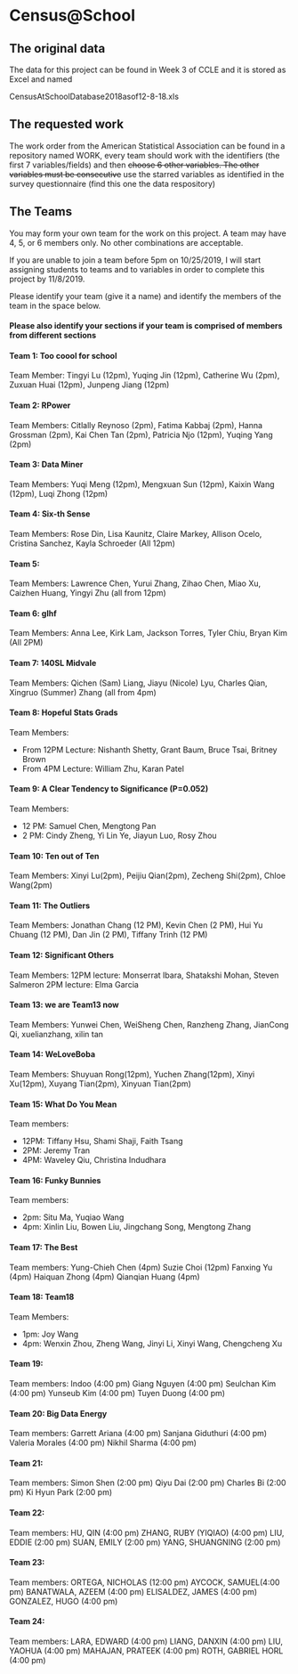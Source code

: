 # Census@School

## The original data

The data for this project can be found in Week 3 of CCLE and it is stored as Excel and named

CensusAtSchoolDatabase2018asof12-8-18.xls

## The requested work

The work order from the American Statistical Association can be found in a repository named WORK, every team should work with the identifiers (the first 7 variables/fields) and then ~~choose 6 other variables.  The other variables must be consecutive~~ 
use the starred variables as identified in the survey questionnaire (find this one the data respository)

## The Teams

You may form your own team for the work on this project. A team may have 4, 5, or 6 members only.  No other combinations are acceptable. 

If you are unable to join a team before 5pm on 10/25/2019, I will start assigning students to teams and to variables in order to complete this project by 11/8/2019.

Please identify your team (give it a name) and identify the members of the team in the space below. <h4>Please also identify your sections if your team is comprised of members from different sections</h4>

#### Team 1: Too coool for school
Team Member:
Tingyi Lu (12pm), Yuqing Jin (12pm), Catherine Wu (2pm), Zuxuan Huai (12pm), Junpeng Jiang (12pm)

#### Team 2: RPower 
Team Members:
Citlally Reynoso (2pm), Fatima Kabbaj (2pm), Hanna Grossman (2pm), Kai Chen Tan (2pm), Patricia Njo (12pm), Yuqing Yang (2pm)

#### Team 3: Data Miner
Team Members:
Yuqi Meng (12pm), Mengxuan Sun (12pm), Kaixin Wang (12pm), Luqi Zhong (12pm)

#### Team 4: Six-th Sense
Team Members:
Rose Din, Lisa Kaunitz, Claire Markey, Allison Ocelo, Cristina Sanchez, Kayla Schroeder (All 12pm)

#### Team 5:
Team Members:
Lawrence Chen, Yurui Zhang, Zihao Chen, Miao Xu, Caizhen Huang, Yingyi Zhu (all from 12pm)

#### Team 6: glhf
Team Members:
Anna Lee, Kirk Lam, Jackson Torres, Tyler Chiu, Bryan Kim (All 2PM)

#### Team 7: 140SL Midvale
Team Members: Qichen (Sam) Liang, Jiayu (Nicole) Lyu, Charles Qian, Xingruo (Summer) Zhang (all from 4pm)

#### Team 8: Hopeful Stats Grads
Team Members: 
* From 12PM Lecture: Nishanth Shetty, Grant Baum, Bruce Tsai, Britney Brown
* From 4PM Lecture: William Zhu, Karan Patel 

#### Team 9: A Clear Tendency to Significance (P=0.052)
Team Members: 
* 12 PM: Samuel Chen, Mengtong Pan
* 2 PM: Cindy Zheng, Yi Lin Ye, Jiayun Luo, Rosy Zhou

#### Team 10: Ten out of Ten
Team Members: Xinyi Lu(2pm), Peijiu Qian(2pm), Zecheng Shi(2pm), Chloe Wang(2pm) 

#### Team 11: The Outliers
Team Members: Jonathan Chang (12 PM), Kevin Chen (2 PM), Hui Yu Chuang (12 PM), Dan Jin (2 PM), Tiffany Trinh (12 PM)

#### Team 12: Significant Others
Team Members:
12PM lecture: Monserrat Ibara, Shatakshi Mohan, Steven Salmeron
2PM lecture: Elma Garcia

#### Team 13: we are Team13 now
Team Members: Yunwei Chen, WeiSheng Chen, Ranzheng Zhang, JianCong Qi, xuelianzhang, xilin tan

#### Team 14: WeLoveBoba
Team Members: Shuyuan Rong(12pm), Yuchen Zhang(12pm), Xinyi Xu(12pm), Xuyang Tian(2pm), Xinyuan Tian(2pm)

#### Team 15: What Do You Mean
Team members:
* 12PM: Tiffany Hsu, Shami Shaji, Faith Tsang
* 2PM: Jeremy Tran
* 4PM: Waveley Qiu, Christina Indudhara

#### Team 16: Funky Bunnies
Team members:
* 2pm: Situ Ma, Yuqiao Wang
* 4pm: Xinlin Liu, Bowen Liu, Jingchang Song, Mengtong Zhang

#### Team 17: The Best
Team members:
Yung-Chieh Chen (4pm)
Suzie Choi (12pm)
Fanxing Yu (4pm)
Haiquan Zhong (4pm)
Qianqian Huang (4pm)

#### Team 18: Team18
Team Members: 
* 1pm: Joy Wang
* 4pm: Wenxin Zhou, Zheng Wang, Jinyi Li, Xinyi Wang, Chengcheng Xu

#### Team 19: 
Team members:
Indoo (4:00 pm)
Giang Nguyen (4:00 pm)
Seulchan Kim (4:00 pm)
Yunseub Kim  (4:00 pm)
Tuyen Duong (4:00 pm)

#### Team 20: Big Data Energy
Team members:
Garrett Ariana (4:00 pm)
Sanjana Giduthuri (4:00 pm)
Valeria Morales (4:00 pm)
Nikhil Sharma (4:00 pm)

#### Team 21:
Team members:
Simon Shen (2:00 pm)
Qiyu Dai (2:00 pm)
Charles Bi (2:00 pm)
Ki Hyun Park (2:00 pm)

#### Team 22:
Team members:
HU, QIN (4:00 pm)
ZHANG, RUBY (YIQIAO) (4:00 pm) 
LIU, EDDIE (2:00 pm)
SUAN, EMILY (2:00 pm)
YANG, SHUANGNING (2:00 pm)

#### Team 23:
Team members:
ORTEGA, NICHOLAS  (12:00 pm)
AYCOCK, SAMUEL(4:00 pm) 
BANATWALA, AZEEM (4:00 pm) 
ELISALDEZ, JAMES (4:00 pm) 
GONZALEZ, HUGO   (4:00 pm)

#### Team 24:
Team members:
LARA, EDWARD (4:00 pm)
LIANG, DANXIN (4:00 pm)
LIU, YAOHUA (4:00 pm)
MAHAJAN, PRATEEK (4:00 pm)
ROTH, GABRIEL HORL (4:00 pm)
